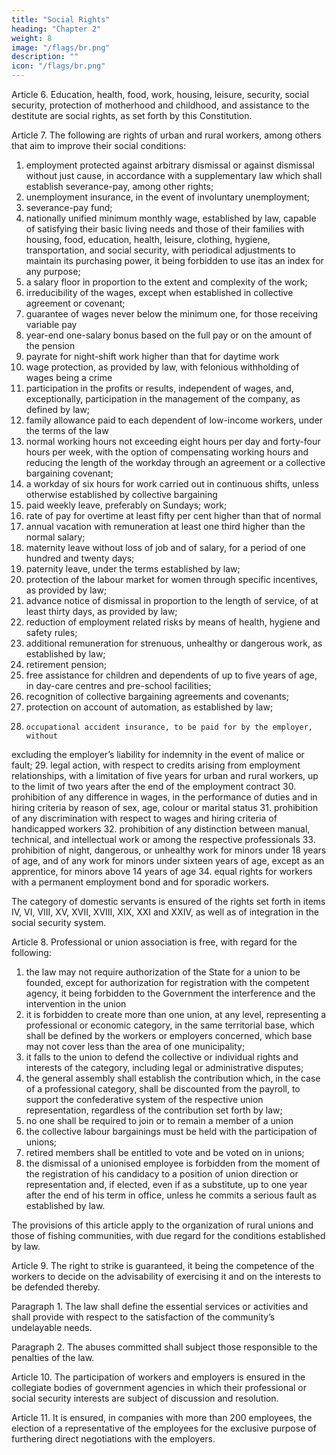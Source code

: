```yaml
---
title: "Social Rights"
heading: "Chapter 2"
weight: 8
image: "/flags/br.png"
description: ""
icon: "/flags/br.png"
---
```



Article 6. Education, health, food, work, housing, leisure, security, social security, protection of motherhood and childhood, and assistance to the destitute are social rights, as set forth by this Constitution.

Article 7. The following are rights of urban and rural workers, among others that aim to improve their social conditions: 

1. employment protected against arbitrary dismissal or against dismissal
without just cause, in accordance with a supplementary law which shall establish
severance-pay, among other rights;
2.  unemployment insurance, in the event of involuntary unemployment;
3.   severance-pay fund;
4. nationally unified minimum monthly wage, established by law, capable of satisfying their basic living needs and those of their families with housing, food, education, health, leisure, clothing, hygiene, transportation, and social security, with periodical adjustments to maintain its purchasing power, it being forbidden to use itas an index for any purpose;
5. a salary floor in proportion to the extent and complexity of the work;
6.  irreducibility of the wages, except when established in collective
agreement or covenant;
7.   guarantee of wages never below the minimum one, for those receiving
variable pay
8.    year-end one-salary bonus based on the full pay or on the amount of
the pension
9.  payrate for night-shift work higher than that for daytime work
10.  wage protection, as provided by law, with felonious withholding of wages being a crime
11.  participation in the profits or results, independent of wages, and, exceptionally, participation in the management of the company, as defined by law;
13.  family allowance paid to each dependent of low-income workers, under the terms of the law
13.   normal working hours not exceeding eight hours per day and forty-four
hours per week, with the option of compensating working hours and reducing the
length of the workday through an agreement or a collective bargaining covenant;
14. a workday of six hours for work carried out in continuous shifts, unless
otherwise established by collective bargaining
15. paid weekly leave, preferably on Sundays; work;
16.  rate of pay for overtime at least fifty per cent higher than that of normal
16.   annual vacation with remuneration at least one third higher than the
normal salary;
18.    maternity leave without loss of job and of salary, for a period of one
hundred and twenty days;
19.  paternity leave, under the terms established by law;
20.  protection of the labour market for women through specific incentives,
as provided by law;
21.  advance notice of dismissal in proportion to the length of service, of at
least thirty days, as provided by law;
22.   reduction of employment related risks by means of health, hygiene
and safety rules;
23.   additional remuneration for strenuous, unhealthy or dangerous work,
as established by law;
24. retirement pension;
25. free assistance for children and dependents of up to five years of age,
in day-care centres and pre-school facilities;
26.   recognition of collective bargaining agreements and covenants;
26.    protection on account of automation, as established by law;
28.     occupational accident insurance, to be paid for by the employer, without
excluding the employer’s liability for indemnity in the event of malice or fault;
29.   legal action, with respect to credits arising from employment
relationships, with a limitation of five years for urban and rural workers, up to the
limit of two years after the end of the employment contract
30. prohibition of any difference in wages, in the performance of duties and in hiring criteria by reason of sex, age, colour or marital status
31.  prohibition of any discrimination with respect to wages and hiring criteria of handicapped workers
32. prohibition of any distinction between manual, technical, and intellectual work or among the respective professionals
33. prohibition of night, dangerous, or unhealthy work for minors under 18 years of age, and of any work for minors under sixteen years of age, except as an apprentice, for minors above 14 years of age
34. equal rights for workers with a permanent employment bond and for sporadic workers.

The category of domestic servants is ensured of the rights set forth in items IV, VI, VIII, XV, XVII, XVIII, XIX, XXI and XXIV, as well as of integration in the social security system.

Article 8. Professional or union association is free, with regard for the following:

1. the law may not require authorization of the State for a union to be founded, except for authorization for registration with the competent agency, it being forbidden to the Government the interference and the intervention in the union
2.  it is forbidden to create more than one union, at any level, representing a professional or economic category, in the same territorial base, which shall be defined by the workers or employers concerned, which base may not cover less than the area of one municipality;
3.   it falls to the union to defend the collective or individual rights and interests
of the category, including legal or administrative disputes;
4. the general assembly shall establish the contribution which, in the case of a professional category, shall be discounted from the payroll, to support the confederative system of the respective union representation, regardless of the contribution set forth by law;
5. no one shall be required to join or to remain a member of a union
6.  the collective labour bargainings must be held with the participation of unions;
7.   retired members shall be entitled to vote and be voted on in unions;
8.    the dismissal of a unionised employee is forbidden from the moment of the registration of his candidacy to a position of union direction or representation and, if elected, even if as a substitute, up to one year after the end of his term in office, unless he commits a serious fault as established by law. 

The provisions of this article apply to the organization of rural
unions and those of fishing communities, with due regard for the conditions established
by law.

Article 9. The right to strike is guaranteed, it being the competence of the workers to
decide on the advisability of exercising it and on the interests to be defended thereby.

Paragraph 1. The law shall define the essential services or activities and shall
provide with respect to the satisfaction of the community’s undelayable needs.

Paragraph 2. The abuses committed shall subject those responsible to the penalties
of the law.

Article 10. The participation of workers and employers is ensured in the collegiate bodies of government agencies in which their professional or social security interests are subject of discussion and resolution.

Article 11.  It is ensured, in companies with more than 200 employees, the election of a representative of the employees for the exclusive purpose of furthering direct negotiations with the employers.

